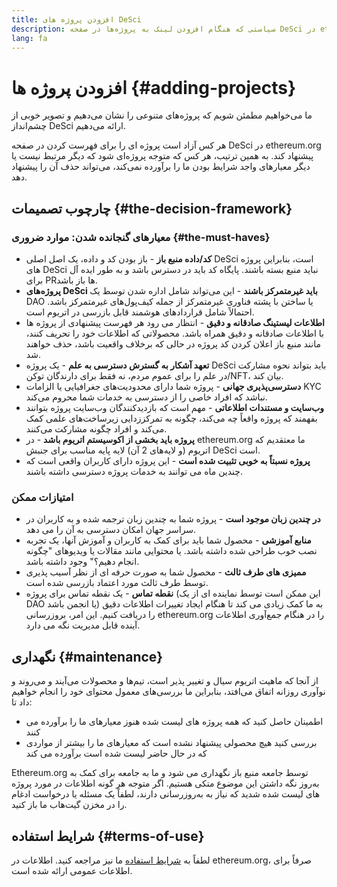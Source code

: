```yaml
---
title: افزودن پروژه های DeSci
description: سیاستی که هنگام افزودن لینک به پروژه‌ها در صفحه DeSci در ethereum.org استفاده می‌کنیم
lang: fa
---
```


# افزودن پروژه ها {#adding-projects}

ما می‌خواهیم مطمئن شویم که پروژه‌های متنوعی را نشان می‌دهیم و تصویر خوبی از چشم‌انداز DeSci ارائه می‌دهیم.

هر کس آزاد است پروژه ای را برای فهرست کردن در صفحه DeSci در ethereum.org پیشنهاد کند. به همین ترتیب، هر کس که متوجه پروژه‌ای شود که دیگر مرتبط نیست یا دیگر معیارهای واجد شرایط بودن ما را برآورده نمی‌کند، می‌تواند حذف آن را پیشنهاد دهد.

## چارچوب تصمیمات {#the-decision-framework}

### معیارهای گنجانده شدن: موارد ضروری {#the-must-haves}

- **کد/داده منبع باز** - باز بودن کد و داده، یک اصل اصلی DeSci است، بنابراین پروژه های DeSci نباید منبع بسته باشند. پایگاه کد باید در دسترس باشد و به طور ایده آل برای PRها باز باشد.
- **پروژه‌های DeSci باید غیرمتمرکز باشند** - این می‌تواند شامل اداره شدن توسط یک DAO یا ساختن با پشته فناوری غیرمتمرکز از جمله کیف‌پول‌های غیرمتمرکز باشد. احتمالاً شامل قراردادهای هوشمند قابل بازرسی در اتریوم است.
- **اطلاعات لیستینگ صادقانه و دقیق** - انتظار می رود هر فهرست پیشنهادی از پروژه ها با اطلاعات صادقانه و دقیق همراه باشد. محصولاتی که اطلاعات خود را تحریف کنند، مانند منبع باز اعلان کردن کد پروژه در حالی که برخلاف واقعیت باشد، حذف خواهند شد.
- **تعهد آشکار به گسترش دسترسی به علم** - یک پروژه DeSci باید بتواند نحوه مشارکت در علم را برای عموم مردم، نه فقط برای دارندگان توکن/NFT، بیان کند.
- **دسترسی‌پذیری جهانی** - پروژه شما دارای محدودیت‌های جغرافیایی یا الزامات KYC نباشد که افراد خاصی را از دسترسی به خدمات شما محروم می‌کند.
- **وب‌سایت و مستندات اطلاعاتی** - مهم است که بازدیدکنندگان وب‌سایت پروژه بتوانند بفهمند که پروژه واقعاً چه می‌کند، چگونه به تمرکززدایی زیرساخت‌های علمی کمک می‌کند و افراد چگونه مشارکت می‌کنند.
- **پروژه باید بخشی از اکوسیستم اتریوم باشد** - در ethereum.org ما معتقدیم که اتریوم (و لایه‌های 2 آن) لایه پایه مناسب برای جنبش DeSci است.
- **پروژه نسبتاً به خوبی تثبیت شده است** - این پروژه دارای کاربران واقعی است که چندین ماه می توانند به خدمات پروژه دسترسی داشته باشند.

### امتیازات ممکن

- **در چندین زبان موجود است** - پروژه شما به چندین زبان ترجمه شده و به کاربران در سراسر جهان امکان دسترسی به آن را می دهد.
- **منابع آموزشی** - محصول شما باید برای کمک به کاربران و آموزش آنها، یک تجربه نصب خوب طراحی شده داشته باشد. یا محتوایی مانند مقالات یا ویدیوهای "چگونه انجام دهیم؟" وجود داشته باشد.
- **ممیزی های طرف ثالث** - محصول شما به صورت حرفه ای از نظر آسیب پذیری توسط طرف ثالث مورد اعتماد بازرسی شده است.
- **نقطه تماس** - یک نقطه تماس برای پروژه (این ممکن است توسط نماینده ای از یک DAO یا انجمن باشد) به ما کمک زیادی می کند تا هنگام ایجاد تغییرات اطلاعات دقیق را دریافت کنیم. این امر، بروزرسانی ethereum.org را در هنگام جمع‌آوری اطلاعات آینده قابل مدیریت نگه می دارد.

## نگهداری {#maintenance}

از آنجا که ماهیت اتریوم سیال و تغییر پذیر است، تیم‌ها و محصولات می‌آیند و می‌روند و نوآوری روزانه اتفاق می‌افتد، بنابراین ما بررسی‌های معمول محتوای خود را انجام خواهیم داد تا:

- اطمینان حاصل کنید که همه پروژه های لیست شده هنوز معیارهای ما را برآورده می کنند
- بررسی کنید هیچ محصولی پیشنهاد نشده است که معیارهای ما را بیشتر از مواردی که در حال حاضر لیست شده است برآورده می کند

Ethereum.org توسط جامعه منبع باز نگهداری می شود و ما به جامعه برای کمک به به‌روز نگه داشتن این موضوع متکی هستیم. اگر متوجه هر گونه اطلاعات در مورد پروژه های لیست شده شدید که نیاز به به‌روزرسانی دارند، لطفاً یک مسئله یا درخواست‌ ادغام را در مخزن گیت‌هاب ما باز کنید.

## شرایط استفاده {#terms-of-use}

لطفاً به [شرایط استفاده](/terms-of-use/) ما نیز مراجعه کنید. اطلاعات در ethereum.org، صرفاً برای اطلاعات عمومی ارائه شده است.

